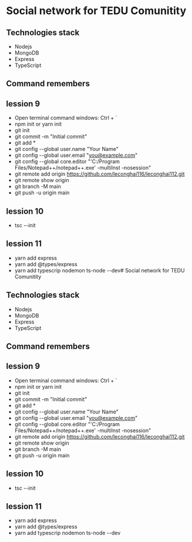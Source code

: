 # Social network for TEDU Comunitity

## Technologies stack

- Nodejs
- MongoDB
- Express
- TypeScript
## Command remembers

## lession 9
- Open terminal command windows: Ctrl + `
- npm init or yarn init
- git init
- git commit -m "Initial commit"
- git add *
- git config --global user.name "Your Name"
- git config --global user.email "you@example.com"
- git config --global core.editor "'C:/Program Files/Notepad++/notepad++.exe' -multiInst -nosession"
- git remote add origin https://github.com/leconghai116/leconghai112.git
- git remote show origin
- git branch -M main
- git push -u origin main

## lession 10
- tsc --init

## lession 11
- yarn add express
- yarn add @types/express
- yarn add typescrip nodemon ts-node --dev# Social network for TEDU Comunitity

## Technologies stack

- Nodejs
- MongoDB
- Express
- TypeScript
## Command remembers

## lession 9
- Open terminal command windows: Ctrl + `
- npm init or yarn init
- git init
- git commit -m "Initial commit"
- git add *
- git config --global user.name "Your Name"
- git config --global user.email "you@example.com"
- git config --global core.editor "'C:/Program Files/Notepad++/notepad++.exe' -multiInst -nosession"
- git remote add origin https://github.com/leconghai116/leconghai112.git
- git remote show origin
- git branch -M main
- git push -u origin main

## lession 10
- tsc --init

## lession 11
- yarn add express
- yarn add @types/express
- yarn add typescrip nodemon ts-node --dev